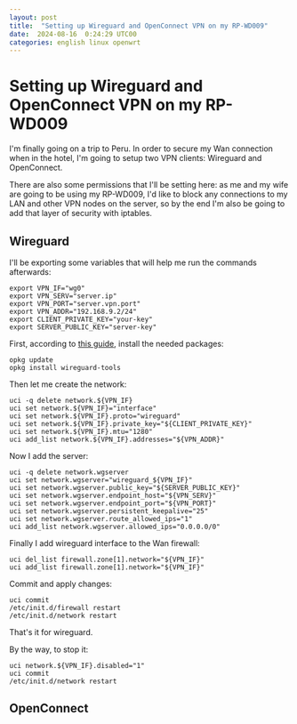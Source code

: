 ```yaml
---
layout: post
title:  "Setting up Wireguard and OpenConnect VPN on my RP-WD009"
date:  2024-08-16  0:24:29 UTC00 
categories: english linux openwrt  
---
```


# Setting up Wireguard and OpenConnect VPN on my RP-WD009 

I'm finally going on a trip to Peru. In order to secure my Wan connection when in the hotel, I'm going to setup two VPN clients: Wireguard and OpenConnect.

There are also some permissions that I'll be setting here: as me and my wife are going to be using my RP-WD009, I'd like to block any connections to my LAN and other VPN nodes on the server, so by the end I'm also be going to add that layer of security with iptables. 

## Wireguard

I'll be exporting some variables that will help me run the commands afterwards:

```
export VPN_IF="wg0"
export VPN_SERV="server.ip"
export VPN_PORT="server.vpn.port"
export VPN_ADDR="192.168.9.2/24"
export CLIENT_PRIVATE_KEY="your-key"
export SERVER_PUBLIC_KEY="server-key"
```

First, according to [this guide](https://openwrt.org/docs/guide-user/services/vpn/wireguard/client), install the needed packages:
```
opkg update
opkg install wireguard-tools
```


Then let me create the network:
```
uci -q delete network.${VPN_IF}
uci set network.${VPN_IF}="interface"
uci set network.${VPN_IF}.proto="wireguard"
uci set network.${VPN_IF}.private_key="${CLIENT_PRIVATE_KEY}"
uci set network.${VPN_IF}.mtu="1280"
uci add_list network.${VPN_IF}.addresses="${VPN_ADDR}"
```

Now I add the server:
```
uci -q delete network.wgserver
uci set network.wgserver="wireguard_${VPN_IF}"
uci set network.wgserver.public_key="${SERVER_PUBLIC_KEY}"
uci set network.wgserver.endpoint_host="${VPN_SERV}"
uci set network.wgserver.endpoint_port="${VPN_PORT}"
uci set network.wgserver.persistent_keepalive="25"
uci set network.wgserver.route_allowed_ips="1"
uci add_list network.wgserver.allowed_ips="0.0.0.0/0"
```

Finally I add wireguard interface to the Wan firewall:
```
uci del_list firewall.zone[1].network="${VPN_IF}"
uci add_list firewall.zone[1].network="${VPN_IF}"
```

Commit and apply changes:
```
uci commit
/etc/init.d/firewall restart
/etc/init.d/network restart
```

That's it for wireguard.

By the way, to stop it:
```
uci network.${VPN_IF}.disabled="1"
uci commit
/etc/init.d/network restart
```

## OpenConnect
